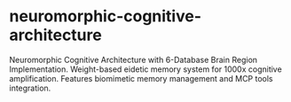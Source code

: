 # neuromorphic-cognitive-architecture
Neuromorphic Cognitive Architecture with 6-Database Brain Region Implementation. Weight-based eidetic memory system for 1000x cognitive amplification. Features biomimetic memory management and MCP tools integration.
